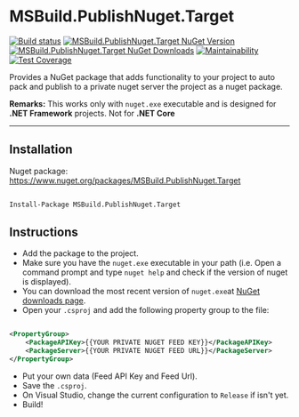 # MSBuild.PublishNuget.Target

[![Build status](https://ci.appveyor.com/api/projects/status/3n59qsn8u5bxjto6?svg=true)](https://ci.appveyor.com/project/guibranco/msbuild-publishnuget-target)
[![MSBuild.PublishNuget.Target NuGet Version](https://img.shields.io/nuget/v/MSBuild.PublishNuget.Target.svg)](https://www.nuget.org/packages/MSBuild.PublishNuget.Target/)
[![MSBuild.PublishNuget.Target NuGet Downloads](https://img.shields.io/nuget/dt/MSBuild.PublishNuget.Target.svg)](https://www.nuget.org/packages/MSBuild.PublishNuget.Target/)
[![Maintainability](https://api.codeclimate.com/v1/badges/7e12aa6e4ba9d4da5fc7/maintainability)](https://codeclimate.com/github/guibranco/MSBuild.PublishNuget.Target/maintainability)
[![Test Coverage](https://api.codeclimate.com/v1/badges/7e12aa6e4ba9d4da5fc7/test_coverage)](https://codeclimate.com/github/guibranco/MSBuild.PublishNuget.Target/test_coverage)

Provides a NuGet package that adds functionality to your project to auto pack and publish to a private nuget server the project as a nuget package.

**Remarks:** This works only with `nuget.exe` executable and is designed for **.NET Framework** projects. Not for **.NET Core**

----------

## Installation

Nuget package: https://www.nuget.org/packages/MSBuild.PublishNuget.Target

```ps

Install-Package MSBuild.PublishNuget.Target

```

## Instructions

- Add the package to the project.
- Make sure you have the `nuget.exe` executable in your path (i.e. Open a command prompt and type `nuget help` and check if the version of nuget is displayed).
- You can download the most recent version of `nuget.exe`at [NuGet downloads page](https://www.nuget.org/downloads).
- Open your `.csproj` and add the following property group to the file:

```xml

<PropertyGroup>
    <PackageAPIKey>{{YOUR PRIVATE NUGET FEED KEY}}</PackageAPIKey>
    <PackageServer>{{YOUR PRIVATE NUGET FEED URL}}</PackageServer>
</PropertyGroup>

```
- Put your own data (Feed API Key and Feed Url).
- Save the `.csproj`.
- On Visual Studio, change the current configuration to `Release` if isn't yet.
- Build!
